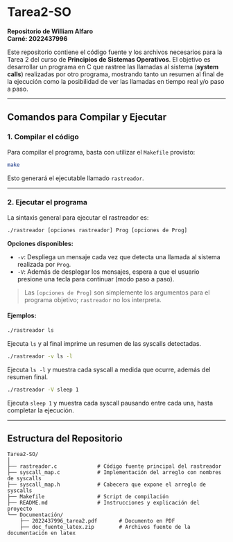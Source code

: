 # Tarea2-SO

**Repositorio de William Alfaro**  
**Carné: 2022437996**

Este repositorio contiene el código fuente y los archivos necesarios para la Tarea 2 del curso de **Principios de Sistemas Operativos**. El objetivo es desarrollar un programa en C que rastree las llamadas al sistema (**system calls**) realizadas por otro programa, mostrando tanto un resumen al final de la ejecución como la posibilidad de ver las llamadas en tiempo real y/o paso a paso.

---

## Comandos para Compilar y Ejecutar

### 1. Compilar el código

Para compilar el programa, basta con utilizar el `Makefile` provisto:

```bash
make
```

Esto generará el ejecutable llamado `rastreador`.

---

### 2. Ejecutar el programa

La sintaxis general para ejecutar el rastreador es:

```bash
./rastreador [opciones rastreador] Prog [opciones de Prog]
```

**Opciones disponibles:**

- `-v`: Despliega un mensaje cada vez que detecta una llamada al sistema realizada por `Prog`.
- `-V`: Además de desplegar los mensajes, espera a que el usuario presione una tecla para continuar (modo paso a paso).

> Las `[opciones de Prog]` son simplemente los argumentos para el programa objetivo; `rastreador` no los interpreta.

#### Ejemplos:

```bash
./rastreador ls
```

Ejecuta `ls` y al final imprime un resumen de las syscalls detectadas.

```bash
./rastreador -v ls -l
```

Ejecuta `ls -l` y muestra cada syscall a medida que ocurre, además del resumen final.

```bash
./rastreador -V sleep 1
```

Ejecuta `sleep 1` y muestra cada syscall pausando entre cada una, hasta completar la ejecución.

---

## Estructura del Repositorio

```
Tarea2-SO/
│
├── rastreador.c             # Código fuente principal del rastreador
├── syscall_map.c            # Implementación del arreglo con nombres de syscalls
├── syscall_map.h            # Cabecera que expone el arreglo de syscalls
├── Makefile                 # Script de compilación
├── README.md                # Instrucciones y explicación del proyecto
└── Documentación/
    ├── 2022437996_tarea2.pdf       # Documento en PDF
    ├── doc_fuente_latex.zip        # Archivos fuente de la documentación en latex
```
